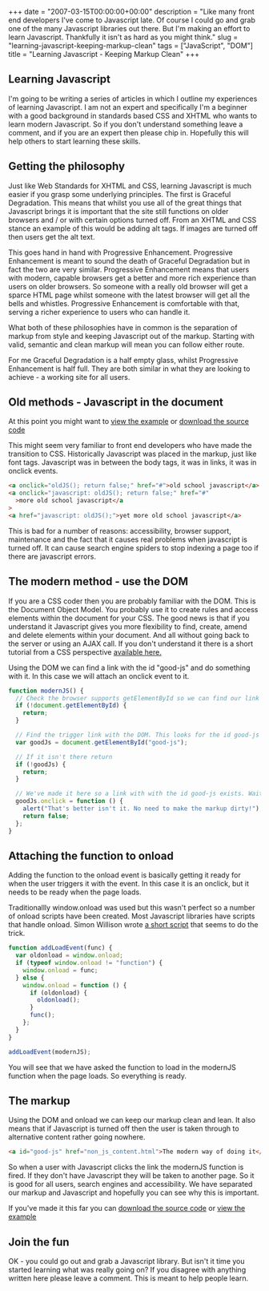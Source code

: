 +++
date = "2007-03-15T00:00:00+00:00"
description = "Like many front end developers I've come to Javascript late. Of course I could go and grab one of the many Javascript libraries out there. But I'm making an effort to learn Javascript. Thankfully it isn't as hard as you might think."
slug = "learning-javascript-keeping-markup-clean"
tags = ["JavaScript", "DOM"]
title = "Learning Javascript - Keeping Markup Clean"
+++

## Learning Javascript

I'm going to be writing a series of articles in which I outline my experiences
of learning Javascript. I am not an expert and specifically I'm a beginner with
a good background in standards based CSS and XHTML who wants to learn modern
Javascript. So if you don't understand something leave a comment, and if you are
an expert then please chip in. Hopefully this will help others to start learning
these skills.

## Getting the philosophy

Just like Web Standards for XHTML and CSS, learning Javascript is much easier if
you grasp some underlying principles. The first is Graceful Degradation. This
means that whilst you use all of the great things that Javascript brings it is
important that the site still functions on older browsers and / or with certain
options turned off. From an XHTML and CSS stance an example of this would be
adding alt tags. If images are turned off then users get the alt text.

This goes hand in hand with Progressive Enhancement. Progressive Enhancement is
meant to sound the death of Graceful Degradation but in fact the two are very
similar. Progressive Enhancement means that users with modern, capable browsers
get a better and more rich experience than users on older browsers. So someone
with a really old browser will get a sparce HTML page whilst someone with the
latest browser will get all the bells and whistles. Progressive Enhancement is
comfortable with that, serving a richer experience to users who can handle it.

What both of these philosophies have in common is the separation of markup from
style and keeping Javascript out of the markup. Starting with valid, semantic
and clean markup will mean you can follow either route.

For me Graceful Degradation is a half empty glass, whilst Progressive
Enhancement is half full. They are both similar in what they are looking to
achieve - a working site for all users.

## Old methods - Javascript in the document

At this point you might want to [view the example][1] or [download the source
code][2]

This might seem very familiar to front end developers who have made the
transition to CSS. Historically Javascript was placed in the markup, just like
font tags. Javascript was in between the body tags, it was in links, it was in
onclick events.

```html
<a onclick="oldJS(); return false;" href="#">old school javascript</a>
<a onclick="javascript: oldJS(); return false;" href="#"
  >more old school javascript</a
>
<a href="javascript: oldJS();">yet more old school javascript</a>
```

This is bad for a number of reasons: accessibility, browser support, maintenance
and the fact that it causes real problems when javascript is turned off. It can
cause search engine spiders to stop indexing a page too if there are javascript
errors.

## The modern method - use the DOM

If you are a CSS coder then you are probably familiar with the DOM. This is the
Document Object Model. You probably use it to create rules and access elements
within the document for your CSS. The good news is that if you understand it
Javascript gives you more flexibility to find, create, amend and delete elements
within your document. And all without going back to the server or using an AJAX
call. If you don't understand it there is a short tutorial from a CSS
perspective [available here.][3]

Using the DOM we can find a link with the id "good-js" and do something with it.
In this case we will attach an onclick event to it.

```js
function modernJS() {
  // Check the browser supports getElementById so we can find our link
  if (!document.getElementById) {
    return;
  }

  // Find the trigger link with the DOM. This looks for the id good-js
  var goodJs = document.getElementById("good-js");

  // If it isn't there return
  if (!goodJs) {
    return;
  }

  // We've made it here so a link with with the id good-js exists. Wait for onclick and do something
  goodJs.onclick = function () {
    alert("That's better isn't it. No need to make the markup dirty!");
    return false;
  };
}
```

## Attaching the function to onload

Adding the function to the onload event is basically getting it ready for when
the user triggers it with the event. In this case it is an onclick, but it needs
to be ready when the page loads.

Traditionallly window.onload was used but this wasn't perfect so a number of
onload scripts have been created. Most Javascript libraries have scripts that
handle onload. Simon Willison wrote [a short script][4] that seems to do the
trick.

```js
function addLoadEvent(func) {
  var oldonload = window.onload;
  if (typeof window.onload != "function") {
    window.onload = func;
  } else {
    window.onload = function () {
      if (oldonload) {
        oldonload();
      }
      func();
    };
  }
}

addLoadEvent(modernJS);
```

You will see that we have asked the function to load in the modernJS function
when the page loads. So everything is ready.

## The markup

Using the DOM and onload we can keep our markup clean and lean. It also means
that if Javascript is turned off then the user is taken through to alternative
content rather going nowhere.

```html
<a id="good-js" href="non_js_content.html">The modern way of doing it</a>
```

So when a user with Javascript clicks the link the modernJS function is fired.
If they don't have Javascript they will be taken to another page. So it is good
for all users, search engines and accessibility. We have separated our markup
and Javascript and hopefully you can see why this is important.

If you've made it this far you can [download the source code][2] or [view the
example][1]

## Join the fun

OK - you could go out and grab a Javascript library. But isn't it time you
started learning what was really going on? If you disagree with anything written
here please leave a comment. This is meant to help people learn.

[1]: /examples/keeping-markup-clean/
[2]: http://cdn.shapeshed.com/downloads/keeping-markup-clean.zip
[3]: /dom_css_a_beautiful_couple/
[4]: http://simonwillison.net/2004/May/26/addLoadEvent/

```

```
